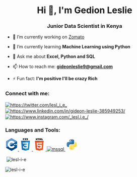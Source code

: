 <h1 align="center">Hi 👋, I'm Gedion Leslie</h1>
<h3 align="center">Junior Data Scientist in Kenya</h3>

- 🔭 I’m currently working on [Zomato](https://github.com/lesl-i-e/Zomato_Analysis)

- 🌱 I’m currently learning **Machine Learning using Python**

- 💬 Ask me about **Excel, Python and SQL**

- 📫 How to reach me: **gideonleslie9@gmail.com**

- ⚡ Fun fact: **I'm positive I'll be crazy Rich**

<h3 align="left">Connect with me:</h3>
<p align="left">
<a href="https://twitter.com/https://twitter.com/lesl_i_e_" target="blank"><img align="center" src="https://raw.githubusercontent.com/rahuldkjain/github-profile-readme-generator/master/src/images/icons/Social/twitter.svg" alt="https://twitter.com/lesl_i_e_" height="30" width="40" /></a>
<a href="https://linkedin.com/in/https://www.linkedin.com/in/gideon-leslie-385949253/" target="blank"><img align="center" src="https://raw.githubusercontent.com/rahuldkjain/github-profile-readme-generator/master/src/images/icons/Social/linked-in-alt.svg" alt="https://www.linkedin.com/in/gideon-leslie-385949253/" height="30" width="40" /></a>
<a href="https://instagram.com/https://www.instagram.com/_lesl.i.e_/" target="blank"><img align="center" src="https://raw.githubusercontent.com/rahuldkjain/github-profile-readme-generator/master/src/images/icons/Social/instagram.svg" alt="https://www.instagram.com/_lesl.i.e_/" height="30" width="40" /></a>
</p>

<h3 align="left">Languages and Tools:</h3>
<p align="left"> <a href="https://www.w3schools.com/cpp/" target="_blank" rel="noreferrer"> <img src="https://raw.githubusercontent.com/devicons/devicon/master/icons/cplusplus/cplusplus-original.svg" alt="cplusplus" width="40" height="40"/> </a> <a href="https://www.w3schools.com/css/" target="_blank" rel="noreferrer"> <img src="https://raw.githubusercontent.com/devicons/devicon/master/icons/css3/css3-original-wordmark.svg" alt="css3" width="40" height="40"/> </a> <a href="https://www.w3.org/html/" target="_blank" rel="noreferrer"> <img src="https://raw.githubusercontent.com/devicons/devicon/master/icons/html5/html5-original-wordmark.svg" alt="html5" width="40" height="40"/> </a> <a href="https://www.microsoft.com/en-us/sql-server" target="_blank" rel="noreferrer"> <img src="https://www.svgrepo.com/show/303229/microsoft-sql-server-logo.svg" alt="mssql" width="40" height="40"/> </a> <a href="https://www.python.org" target="_blank" rel="noreferrer"> <img src="https://raw.githubusercontent.com/devicons/devicon/master/icons/python/python-original.svg" alt="python" width="40" height="40"/> </a> </p>

<p>&nbsp;<img align="center" src="https://github-readme-stats.vercel.app/api?username=lesl-i-e&show_icons=true&locale=en" alt="lesl-i-e" /></p>

<p><img align="center" src="https://github-readme-streak-stats.herokuapp.com/?user=lesl-i-e&" alt="lesl-i-e" /></p>

